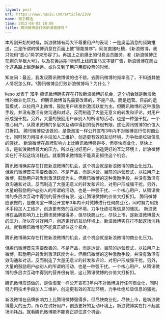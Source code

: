 ```yaml
---
layout: post
url: https://www.huxiu.com/article/2309
name: 知乎精选
time: 2012-08-03 10:06
title: 腾讯微博会打败新浪微博吗？
---
```

本周刚开始的时候，新浪微博有两大不尊重用户的表现：一是奥运消息的频繁推送，二是所谓的微博消息在页面上被“智能排序”。网友直接吐槽，《新浪微博，我只能用“恶心”两字来形容了》。再加上之前爆出的付费会员服务，和《新浪微博正在剿杀草根大号》，以及在奥运期间悄然上线的宝马文字链广告，新浪微博在商业化这条路上越走越远。或许又到了用户用脚投票的时候。

知友问：最近，我发现腾讯微博做的也不错，去腾讯微博的频率高了，不知道其他人情况怎么样。?腾讯微博会打败新浪微博吗？为什么？

keso 发表于 知乎 腾讯微博确实存在打败新浪微博的机会，这个机会就是新浪微博的商业化压力。 但腾讯微博首先需要改善的，不是产品，而是运营。目前的运营模式，以拉用户上微博，鼓励用户转发刺激活跃度为主。但腾讯微博的这种激励手段，并没有激活有效沟通和对话，反而制造了大量无意义的转发和评论，对用户形成强干扰。另外，大量的鼓励用户@别人的所谓的活动，也是一种强干扰。一个核心用户，从腾讯微博的多层次互动中得到的营养很有限，这让腾讯微博的价值大打折扣。 腾讯微博应该做的，是像淘宝一样公开宣布3年内不对微博进行任何商业化，同时努力用技术手段加人工维护，创造更有效的互动环境，力争杜绝垃圾信息的骚扰。 新浪微博在品牌影响力上比腾讯微博强得多，但尽快商业化，尽快上市，是新浪微博最大的压力，所以在讨好用户，创造更好的互动环境上，新浪微博实在打不起这场消耗战。就看腾讯微博能不能真正抓住这个机会。

腾讯微博确实存在打败新浪微博的机会，这个机会就是新浪微博的商业化压力。 但腾讯微博首先需要改善的，不是产品，而是运营。目前的运营模式，以拉用户上微博，鼓励用户转发刺激活跃度为主。但腾讯微博的这种激励手段，并没有激活有效沟通和对话，反而制造了大量无意义的转发和评论，对用户形成强干扰。另外，大量的鼓励用户@别人的所谓的活动，也是一种强干扰。一个核心用户，从腾讯微博的多层次互动中得到的营养很有限，这让腾讯微博的价值大打折扣。 腾讯微博应该做的，是像淘宝一样公开宣布3年内不对微博进行任何商业化，同时努力用技术手段加人工维护，创造更有效的互动环境，力争杜绝垃圾信息的骚扰。 新浪微博在品牌影响力上比腾讯微博强得多，但尽快商业化，尽快上市，是新浪微博最大的压力，所以在讨好用户，创造更好的互动环境上，新浪微博实在打不起这场消耗战。就看腾讯微博能不能真正抓住这个机会。

腾讯微博确实存在打败新浪微博的机会，这个机会就是新浪微博的商业化压力。

但腾讯微博首先需要改善的，不是产品，而是运营。目前的运营模式，以拉用户上微博，鼓励用户转发刺激活跃度为主。但腾讯微博的这种激励手段，并没有激活有效沟通和对话，反而制造了大量无意义的转发和评论，对用户形成强干扰。另外，大量的鼓励用户@别人的所谓的活动，也是一种强干扰。一个核心用户，从腾讯微博的多层次互动中得到的营养很有限，这让腾讯微博的价值大打折扣。

腾讯微博应该做的，是像淘宝一样公开宣布3年内不对微博进行任何商业化，同时努力用技术手段加人工维护，创造更有效的互动环境，力争杜绝垃圾信息的骚扰。

新浪微博在品牌影响力上比腾讯微博强得多，但尽快商业化，尽快上市，是新浪微博最大的压力，所以在讨好用户，创造更好的互动环境上，新浪微博实在打不起这场消耗战。就看腾讯微博能不能真正抓住这个机会。

